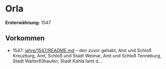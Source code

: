 # Orla

**Ersterwähnung:** 1547

## Vorkommen
- 1547: [jahre/1547/README.md](../jahre/1547/README.md) – den zuvor gehabt, Amt und Schloß Kreuzburg, Amt,
Schloß und Stadt Weimar, Amt und Schloß Tenneburg,
Stadt Walter83hauſen, Stadt Kahla ſamt d...
